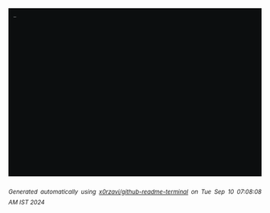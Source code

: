 <div align="justify">
<picture>
    <source media="(prefers-color-scheme: dark)" srcset="./output.gif">
    <source media="(prefers-color-scheme: light)" srcset="./output.gif">
    <img alt="GIFOS" src="output.gif">
</picture>

<sub><i>Generated automatically using [x0rzavi/github-readme-terminal](https://github.com/x0rzavi/github-readme-terminal) on Tue Sep 10 07:08:08 AM IST 2024</i></sub>

<!-- <details>
<summary>More details</summary>

</details> -->
</div>

<!-- Image deletion URL: NONE -->